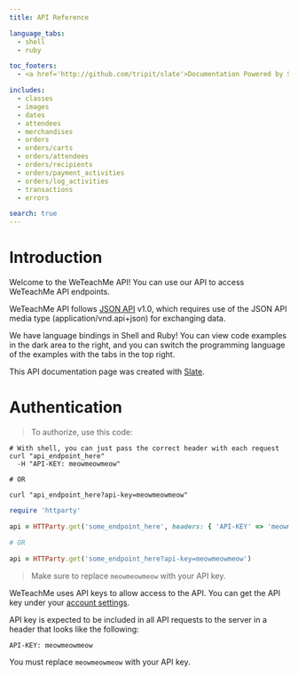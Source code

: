 ```yaml
---
title: API Reference

language_tabs:
  - shell
  - ruby

toc_footers:
  - <a href='http://github.com/tripit/slate'>Documentation Powered by Slate</a>

includes:
  - classes
  - images
  - dates
  - attendees
  - merchandises
  - orders
  - orders/carts
  - orders/attendees
  - orders/recipients
  - orders/payment_activities
  - orders/log_activities
  - transactions
  - errors

search: true
---
```


# Introduction

Welcome to the WeTeachMe API! You can use our API to access WeTeachMe API endpoints.

WeTeachMe API follows [JSON API](http://jsonapi.org/format/) v1.0, which requires use of the JSON API media type (application/vnd.api+json) for exchanging data.

We have language bindings in Shell and Ruby! You can view code examples in the dark area to the right, and you can switch the programming language of the examples with the tabs in the top right.

This API documentation page was created with [Slate](http://github.com/tripit/slate).

# Authentication

> To authorize, use this code:

```shell
# With shell, you can just pass the correct header with each request
curl "api_endpoint_here"
  -H "API-KEY: meowmeowmeow"

# OR

curl "api_endpoint_here?api-key=meowmeowmeow"
```

```ruby
require 'httparty'

api = HTTParty.get('some_endpoint_here', headers: { 'API-KEY' => 'meowmeowmeow'})

# OR

api = HTTParty.get('some_endpoint_here?api-key=meowmeowmeow')

```

> Make sure to replace `meowmeowmeow` with your API key.

WeTeachMe uses API keys to allow access to the API. You can get the API key under your [account settings](https://dashboard.weteachme.com/account/settings).

API key is expected to be included in all API requests to the server in a header that looks like the following:

`API-KEY: meowmeowmeow`

<aside class="notice">
You must replace <code>meowmeowmeow</code> with your API key.
</aside>
